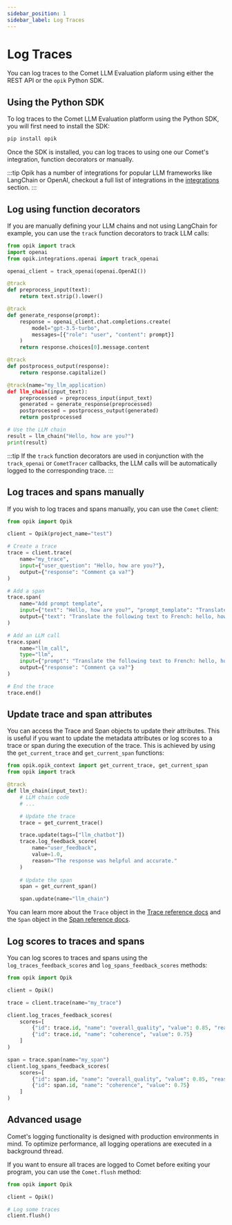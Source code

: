 ```yaml
---
sidebar_position: 1
sidebar_label: Log Traces
---
```


# Log Traces

You can log traces to the Comet LLM Evaluation plaform using either the REST API or the `opik` Python SDK.

## Using the Python SDK

To log traces to the Comet LLM Evaluation platform using the Python SDK, you will first need to install the SDK:

```bash
pip install opik
```

Once the SDK is installed, you can log traces to using one our Comet's integration, function decorators or manually.

:::tip
Opik has a number of integrations for popular LLM frameworks like LangChain or OpenAI, checkout a full list of integrations in the [integrations](/tracing/integrations/overview.md) section.
:::

## Log using function decorators

If you are manually defining your LLM chains and not using LangChain for example, you can use the `track` function decorators to track LLM calls:

```python
from opik import track
import openai
from opik.integrations.openai import track_openai

openai_client = track_openai(openai.OpenAI())

@track
def preprocess_input(text):
    return text.strip().lower()

@track
def generate_response(prompt):
    response = openai_client.chat.completions.create(
        model="gpt-3.5-turbo",
        messages=[{"role": "user", "content": prompt}]
    )
    return response.choices[0].message.content

@track
def postprocess_output(response):
    return response.capitalize()

@track(name="my_llm_application)
def llm_chain(input_text):
    preprocessed = preprocess_input(input_text)
    generated = generate_response(preprocessed)
    postprocessed = postprocess_output(generated)
    return postprocessed

# Use the LLM chain
result = llm_chain("Hello, how are you?")
print(result)
```

:::tip
    If the `track` function decorators are used in conjunction with the `track_openai` or `CometTracer` callbacks, the LLM calls will be automatically logged to the corresponding trace.
:::

## Log traces and spans manually

If you wish to log traces and spans manually, you can use the `Comet` client:

```python
from opik import Opik

client = Opik(project_name="test")

# Create a trace
trace = client.trace(
    name="my_trace",
    input={"user_question": "Hello, how are you?"},
    output={"response": "Comment ça va?"}
)

# Add a span
trace.span(
    name="Add prompt template",
    input={"text": "Hello, how are you?", "prompt_template": "Translate the following text to French: {text}"},
    output={"text": "Translate the following text to French: hello, how are you?"}
)

# Add an LLM call
trace.span(
    name="llm_call",
    type="llm",
    input={"prompt": "Translate the following text to French: hello, how are you?"},
    output={"response": "Comment ça va?"}
)

# End the trace
trace.end()
```

## Update trace and span attributes

You can access the Trace and Span objects to update their attributes. This is useful if you want to update the metadata attributes or log scores to a trace or span during the execution of the trace. This is achieved by using the `get_current_trace` and `get_current_span` functions:

```python
from opik.opik_context import get_current_trace, get_current_span
from opik import track

@track
def llm_chain(input_text):
    # LLM chain code
    # ...

    # Update the trace
    trace = get_current_trace()

    trace.update(tags=["llm_chatbot"])
    trace.log_feedback_score(
        name="user_feedback",
        value=1.0,
        reason="The response was helpful and accurate."
    )
    
    # Update the span
    span = get_current_span()

    span.update(name="llm_chain")
```

You can learn more about the `Trace` object in the [Trace reference docs](/python-sdk-reference/Objects/Trace.html) and the `Span` object in the [Span reference docs](/python-sdk-reference/Objects/Span.html).

## Log scores to traces and spans

You can log scores to traces and spans using the `log_traces_feedback_scores` and `log_spans_feedback_scores` methods:

```python
from opik import Opik

client = Opik()

trace = client.trace(name="my_trace")

client.log_traces_feedback_scores(
    scores=[
        {"id": trace.id, "name": "overall_quality", "value": 0.85, "reason": "The response was helpful and accurate."},
        {"id": trace.id, "name": "coherence", "value": 0.75}
    ]
)

span = trace.span(name="my_span")
client.log_spans_feedback_scores(
    scores=[
        {"id": span.id, "name": "overall_quality", "value": 0.85, "reason": "The response was helpful and accurate."},
        {"id": span.id, "name": "coherence", "value": 0.75}
    ]
)
```

## Advanced usage

Comet's logging functionality is designed with production environments in mind. To optimize performance, all logging operations are executed in a background thread.

If you want to ensure all traces are logged to Comet before exiting your program, you can use the `Comet.flush` method:

```python
from opik import Opik

client = Opik()

# Log some traces
client.flush()
```
